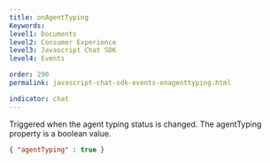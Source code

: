 ```yaml
---
title: onAgentTyping
Keywords:
level1: Documents
level2: Consumer Experience
level3: Javascript Chat SDK
level4: Events

order: 290
permalink: javascript-chat-sdk-events-onagenttyping.html

indicator: chat
---
```


Triggered when the agent typing status is changed. The agentTyping property is a boolean value. 

```json
{ "agentTyping" : true }
```